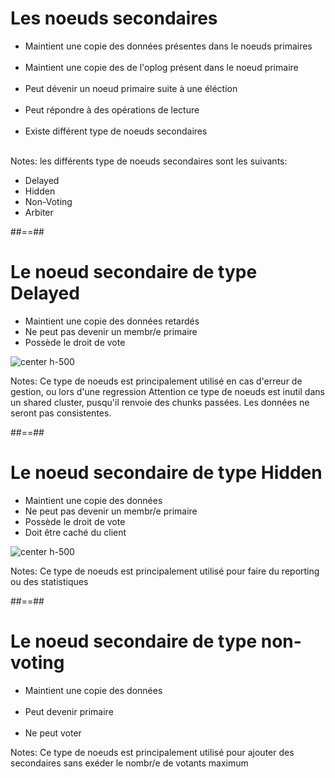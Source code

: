 <!-- .slide -->
# Les noeuds secondaires
- Maintient une copie des données présentes dans le noeuds primaires<br/><br/>
- Maintient une copie des de l'oplog présent dans le noeud primaire<br/><br/>
- Peut dévenir un noeud primaire suite à une éléction<br/><br/>
- Peut répondre à des opérations de lecture<br/><br/>
- Existe différent type de noeuds secondaires<br/><br/>

Notes: les différents type de noeuds secondaires sont les suivants:
 - Delayed
 - Hidden
 - Non-Voting
 - Arbiter

##==##

<!-- .slide -->
# Le noeud secondaire de type Delayed
- Maintient une copie des données retardés
- Ne peut pas devenir un membr/e primaire
- Possède le droit de vote

![center h-500](assets/images/school/replication/configuration-delayed.png)

Notes: Ce type de noeuds est principalement utilisé en cas d'erreur de gestion, ou lors d'une regression
Attention ce type de noeuds est inutil dans un shared cluster, pusqu'il renvoie des chunks passées.
Les données ne seront pas consistentes.

##==##

<!-- .slide -->
# Le noeud secondaire de type Hidden
- Maintient une copie des données
- Ne peut pas devenir un membr/e primaire
- Possède le droit de vote
- Doit être caché du client

![center h-500](assets/images/school/replication/configuration-hidden.png)

Notes: Ce type de noeuds est principalement utilisé pour faire du reporting ou des statistiques

##==##

<!-- .slide -->
# Le noeud secondaire de type non-voting
- Maintient une copie des données <br/><br/>
- Peut devenir primaire <br/><br/>
- Ne peut voter

Notes: Ce type de noeuds est principalement utilisé pour ajouter des secondaires sans exéder le nombr/e de votants maximum
